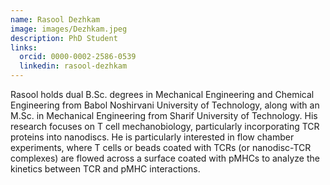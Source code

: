 ```yaml
---
name: Rasool Dezhkam
image: images/Dezhkam.jpeg
description: PhD Student
links:
  orcid: 0000-0002-2586-0539
  linkedin: rasool-dezhkam
---
```


Rasool holds dual B.Sc. degrees in Mechanical Engineering and Chemical Engineering from Babol Noshirvani University of Technology, along with an M.Sc. in Mechanical Engineering from Sharif University of Technology. His research focuses on T cell mechanobiology, particularly incorporating TCR proteins into nanodiscs. He is particularly interested in flow chamber experiments, where T cells or beads coated with TCRs (or nanodisc-TCR complexes) are flowed across a surface coated with pMHCs to analyze the kinetics between TCR and pMHC interactions.
